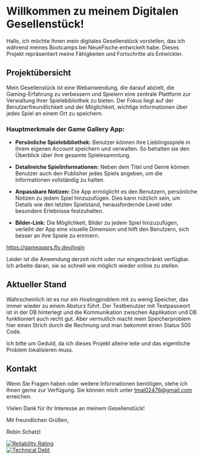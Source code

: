 # Willkommen zu meinem Digitalen Gesellenstück!

Hallo, ich möchte Ihnen mein digitales Gesellenstück vorstellen, das ich während meines Bootcamps bei NeueFische entwickelt habe. Dieses Projekt repräsentiert meine Fähigkeiten und Fortschritte als Entwickler. 

## Projektübersicht

Mein Gesellenstück ist eine Webanwendung, die darauf abzielt, die Gaming-Erfahrung zu verbessern und Spielern eine zentrale Plattform zur Verwaltung ihrer Spielebibliothek zu bieten. Der Fokus liegt auf der Benutzerfreundlichkeit und der Möglichkeit, wichtige Informationen über jedes Spiel an einem Ort zu speichern.

### Hauptmerkmale der Game Gallery App:

- **Persönliche Spielebibliothek:** Benutzer können ihre Lieblingsspiele in ihrem eigenen Account speichern und verwalten. So behalten sie den Überblick über ihre gesamte Spielesammlung.

- **Detailreiche Spielinformationen:** Neben dem Titel und Genre können Benutzer auch den Publisher jedes Spiels angeben, um die Informationen vollständig zu halten.

- **Anpassbare Notizen:** Die App ermöglicht es den Benutzern, persönliche Notizen zu jedem Spiel hinzuzufügen. Dies kann nützlich sein, um Details wie den letzten Spielstand, herausfordernde Level oder besondere Erlebnisse festzuhalten.

- **Bilder-Link:** Die Möglichkeit, Bilder zu jedem Spiel hinzuzufügen, verleiht der App eine visuelle Dimension und hilft den Benutzern, sich besser an ihre Spiele zu erinnern.


https://gameapprs.fly.dev/login

Leider ist die Anwendung derzeit nicht oder nur eingeschränkt verfügbar. Ich arbeite daran, sie so schnell wie möglich wieder online zu stellen.

## Aktueller Stand

Wahrscheinlich ist es nur ein Hostingproblem mit zu wenig Speicher, das immer wieder zu einem Absturz führt.
Der Testbenutzer mit Testpasswort ist in der DB hinterlegt und die Kommunikation zwischen Applikation und DB funktioniert auch recht gut.
Aber vermutlich macht mein Speicherproblem hier einen Strich durch die Rechnung und man bekommt einen Status 500 Code.

Ich bitte um Geduld, da ich dieses Projekt alleine leite und das eigentliche Problem lokalisieren muss.

## Kontakt

Wenn Sie Fragen haben oder weitere Informationen benötigen, stehe ich Ihnen gerne zur Verfügung. Sie können mich unter tmai02476@gmail.com erreichen.

Vielen Dank für Ihr Interesse an meinem Gesellenstück!

Mit freundlichen Grüßen,

Robin Schatzl


[![Reliability Rating](https://sonarcloud.io/api/project_badges/measure?project=codingrobit_Digitales-Gesellenstueck-backend&metric=reliability_rating)](https://sonarcloud.io/summary/new_code?id=codingrobit_Digitales-Gesellenstueck-backend)
<br/>
[![Technical Debt](https://sonarcloud.io/api/project_badges/measure?project=codingrobit_Digitales-Gesellenstueck-backend&metric=sqale_index)](https://sonarcloud.io/summary/new_code?id=codingrobit_Digitales-Gesellenstueck-backend)

